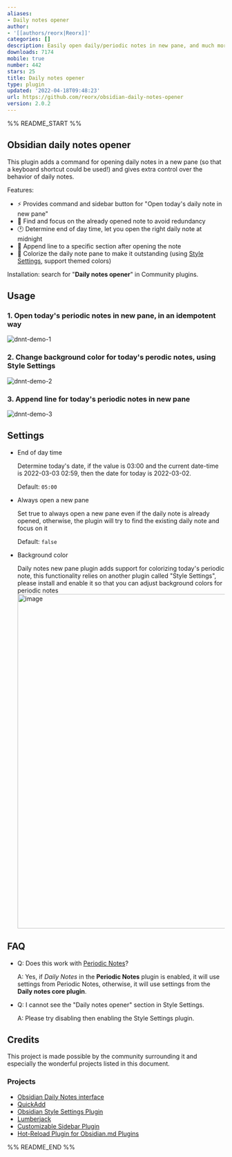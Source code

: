 ```yaml
---
aliases:
- Daily notes opener
author:
- '[[authors/reorx|Reorx]]'
categories: []
description: Easily open daily/periodic notes in new pane, and much more!
downloads: 7174
mobile: true
number: 442
stars: 25
title: Daily notes opener
type: plugin
updated: '2022-04-18T09:48:23'
url: https://github.com/reorx/obsidian-daily-notes-opener
version: 2.0.2
---
```


%% README_START %%

## Obsidian daily notes opener

This plugin adds a command for opening daily notes in a new pane (so that a keyboard shortcut could be used!) and gives extra control over the behavior of daily notes.

Features:
- ⚡️ Provides command and sidebar button for "Open today's daily note in new pane"
- 🔎 Find and focus on the already opened note to avoid redundancy
- 🕐 Determine end of day time, let you open the right daily note at midnight
- 📝 Append line to a specific section after opening the note
- 🌈 Colorize the daily note pane to make it outstanding (using [Style Settings](https://github.com/mgmeyers/obsidian-style-settings), support themed colors)

Installation: search for "**Daily notes opener**" in Community plugins.

## Usage

### 1. Open today's periodic notes in new pane, in an idempotent way
![dnnt-demo-1](https://user-images.githubusercontent.com/405972/161797452-aae4a358-e0d8-4a50-84f6-47547d0c05a1.gif)

### 2. Change background color for today's perodic notes, using Style Settings

![dnnt-demo-2](https://user-images.githubusercontent.com/405972/161797369-b842d6ab-91b0-486a-82a6-6ec00bcdfd9e.gif)

### 3. Append line for today's periodic notes in new pane
![dnnt-demo-3](https://user-images.githubusercontent.com/405972/161797474-ef56562d-a71e-4559-a209-bea376043bb9.gif)

## Settings

- End of day time

    Determine today's date, if the value is 03:00 and the current date-time is 2022-03-03 02:59, then the date for today is 2022-03-02.

    Default: `05:00`
- Always open a new pane

    Set true to always open a new pane even if the daily note is already opened, otherwise, the plugin will try to find the existing daily note and focus on it

    Default: `false`
- Background color

    Daily notes new pane plugin adds support for colorizing today's periodic note, this functionality relies on another plugin called "Style Settings", please install and enable it so that you can adjust background colors for periodic notes
    <img width="773" alt="image" src="https://user-images.githubusercontent.com/405972/161797925-0074ec9d-e696-4014-8745-35823525ac70.png">


## FAQ

- Q: Does this work with [Periodic Notes](https://github.com/liamcain/obsidian-periodic-notes)?

	A: Yes, if *Daily Notes* in the **Periodic Notes** plugin is enabled, it will use settings from Periodic Notes, otherwise, it will use settings from the **Daily notes core plugin**.
	
- Q: I cannot see the "Daily notes opener" section in Style Settings.

	A: Please try disabling then enabling the Style Settings plugin.

## Credits

This project is made possible by the community surrounding it and especially the wonderful projects listed in this document.

### Projects

- [Obsidian Daily Notes interface](https://github.com/liamcain/obsidian-daily-notes-interface)
- [QuickAdd](https://github.com/chhoumann/quickadd)
- [Obsidian Style Settings Plugin](https://github.com/mgmeyers/obsidian-style-settings)
- [Lumberjack](https://github.com/ryanjamurphy/lumberjack-obsidian)
- [Customizable Sidebar Plugin](https://github.com/phibr0/obsidian-customizable-sidebar)
- [Hot-Reload Plugin for Obsidian.md Plugins](https://github.com/pjeby/hot-reload)


%% README_END %%